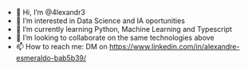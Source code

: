 - 👋 Hi, I’m @4lexandr3
- 👀 I’m interested in Data Science and IA oportunities
- 🌱 I’m currently learning Python, Machine Learning and Typescript
- 💞️ I’m looking to collaborate on the same technologies above
- 📫 How to reach me: DM on https://www.linkedin.com/in/alexandre-esmeraldo-bab5b39/

<!---
4lexandr3/4lexandr3 is a ✨ special ✨ repository because its `README.md` (this file) appears on your GitHub profile.
You can click the Preview link to take a look at your changes.
--->
